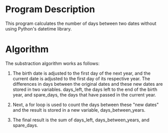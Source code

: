 # Program Description
This program calculates the number of days between two dates without using Python's datetime library.

# Algorithm
The substraction algorithm works as follows:

1. The birth date is adjusted to the first day of the next year, and the current date is adjusted to the first day of its respective year. The differences in days between the original dates and these new dates are stored in two variables. days_left, the days left to the end of the birth year, and spare_days, the days that have passed in the current year.

3. Next, a for loop is used to count the days between these "new dates" and the result is stored in a new variable, days_between_years.

4. The final result is the sum of days_left, days_between_years, and spare_days.
